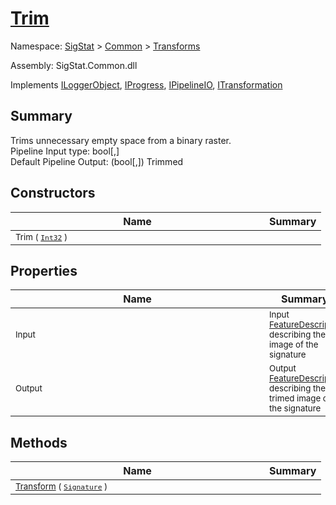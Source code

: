 # [Trim](./Trim.md)

Namespace: [SigStat]() > [Common](./../README.md) > [Transforms](./README.md)

Assembly: SigStat.Common.dll

Implements [ILoggerObject](./../ILoggerObject.md), [IProgress](./../Helpers/IProgress.md), [IPipelineIO](./../Pipeline/IPipelineIO.md), [ITransformation](./../ITransformation.md)

## Summary
Trims unnecessary empty space from a binary raster.  <br>Pipeline Input type: bool[,]<br>Default Pipeline Output: (bool[,]) Trimmed

## Constructors

| Name | Summary | 
| --- | --- | 
| <div style ="width:390px"><sub>Trim ( [`Int32`](https://docs.microsoft.com/en-us/dotnet/api/System.Int32) )</sub></div>| <sub></sub></div>| <br>


## Properties

| Name | Summary | 
| --- | --- | 
| <div style ="width:390px"><sub>Input</sub></div>| <sub>Input [FeatureDescriptor](https://github.com/hargitomi97/sigstat/blob/master/docs/md/SigStat/Common/FeatureDescriptor.md) describing the image of the signature</sub></div>| <br>
| <div style ="width:390px"><sub>Output</sub></div>| <sub>Output [FeatureDescriptor](https://github.com/hargitomi97/sigstat/blob/master/docs/md/SigStat/Common/FeatureDescriptor.md) describing the trimed image of the signature</sub></div>| <br>


## Methods

| Name | Summary | 
| --- | --- | 
| <div style ="width:390px"><sub>[Transform](./Methods/Trim-100663722.md) ( [`Signature`](./../Signature.md) )</sub></div>| <sub></sub></div>| <br>



